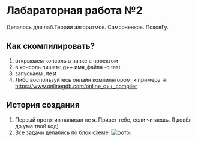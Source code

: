 # Лабараторная работа №2
Делалось для лаб.Теории алгоритмов. Самсоненков. ПсковГу.
## Как скомпилировать?
1. открываем консоль в папке с проектом
2. в консоль пишем: g++ имя_файла -o test
3. запускаем ./test
4. Либо воспользуйтесь онлайн компилятором, к примеру -> https://www.onlinegdb.com/online_c++_compiler
## История создания
1. Первый прототип написал не я. Привет тебе, если читаешь. Я довёл до ума твой код)
2. Все задачи делались по блок схеме:
 ![фото:](https://raw.githubusercontent.com/mrgick/labs/main/laba_pgu_teor_alg/img.jpg "")

